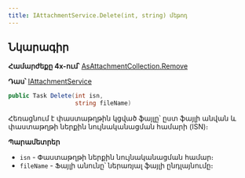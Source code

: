 ```yaml
---
title: IAttachmentService.Delete(int, string) մեթոդ
---
```


## Նկարագիր

**Համարժեքը 4x-ում՝** [AsAttachmentCollection.Remove](https://armsoft.github.io/as4x-docs/HTM/ProgrGuide/Functions/AsAttachmentCollection/Remove.html)

**Դաս՝** [IAttachmentService](../IAttachmentService.md)

```c#
public Task Delete(int isn, 
                   string fileName)
```

Հեռացնում է փաստաթղթին կցված ֆայլը՝ ըստ ֆայլի անվան և փաստաթղթի ներքին նույնականացման համարի (ISN)։

**Պարամետրեր**

* `isn` - Փաստաթղթի ներքին նույնականացման համար։
* `fileName` - Ֆայլի անունը՝ ներառյալ ֆայլի ընդլայնումը։
